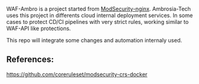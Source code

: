 WAF-Ambro is a project started from [ModSecurity-nginx](https://github.com/SpiderLabs/ModSecurity-nginx). Ambrosia-Tech uses this project in differents cloud internal deployment services. In some cases to protect CD/CI pipelines with very strict rules, working similar to WAF-API like protections.

This repo will integrate some changes and automation internaly used.

## References:

https://github.com/coreruleset/modsecurity-crs-docker
